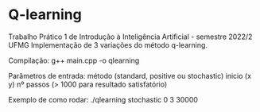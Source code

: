 # Q-learning
Trabalho Prático 1 de Introdução à Inteligência Artificial - semestre 2022/2 UFMG
Implementação de 3 variações do método q-learning.


Compilação: 
g++ main.cpp -o qlearning


Parâmetros de entrada: 
método (standard, positive ou stochastic) 
inicio (x y) 
nº passos (> 1000 para resultado satisfatório)


Exemplo de como rodar:
./qlearning stochastic 0 3 30000

